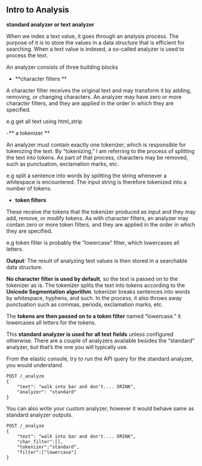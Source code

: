 ## Intro to Analysis

**standard analyzer or text analyzer**

When we index a text value, it goes through an analysis process. The purpose of it is to store the values in a data structure that is efficient for searching. When a text value is indexed, a so-called analyzer is used to process the text.

An analyzer consists of three building blocks

- **character filters **

A character filter receives the original text and may transform it by adding, removing, or changing characters.
An analyzer may have zero or more character filters, and they are applied in the order in which they are specified.

e.g get all text using html_strip

-** a tokenizer **

An analyzer must contain exactly one tokenizer, which is responsible for tokenizing the text. By “tokenizing,” I am referring to the process of splitting the text into tokens. As part of that process, characters may be removed, such as punctuation, exclamation marks, etc.

e.g split a sentence into words by splitting the string whenever a whitespace is encountered.
The input string is therefore tokenized into a number of tokens.

- **token filters**

These receive the tokens that the tokenizer produced as input and they may add, remove, or modify tokens.
As with character filters, an analyzer may contain zero or more token filters, and they are applied in the order in which they are specified.

e.g token filter is probably the “lowercase” filter, which lowercases all letters.

**Output**: The result of analyzing text values is then stored in a searchable data structure.

**No character filter is used by default**, so the text is passed on to the tokenizer as is. The tokenizer splits the text into tokens according to the **Unicode Segmentation algorithm**.  tokenizer breaks sentences into words by whitespace, hyphens, and such. In the process, it also throws away punctuation such as commas, periods, exclamation marks, etc.

The **tokens are then passed on to a token filter** named “lowercase.” it lowercases all letters for the tokens. 

This **standard analyzer is used for all text fields** unless configured otherwise. There are a couple of analyzers available besides the “standard” analyzer, but that’s the one you will typically use.

From the elastic console, try to run the API query for the standard analyzer, you would understand.

```
POST /_analyze
{
    "text": "walk into bar and don't.... DRINK",
    "analyzer": "standard"
}
```

You can also write your custom analyzer, however it would behave same as standard analyzer outputs. 

```
POST /_analyze
{
    "text": "walk into bar and don't.... DRINK",
    "char_filter":[],
    "tokenizer":"standard",
    "filter":["lowercase"]
}
```

